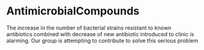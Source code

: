 # AntimicrobialCompounds
The increase in the number of bacterial strains resistant to known antibiotics combined with decrease of new antibiotic introduced to clinic is alarming. Our group is attempting to contribute to solve this serious problem
